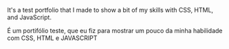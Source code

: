 It's a test portfolio that I made to show a bit of my skills with CSS, HTML, and JavaScript.

É um portifólio teste, que eu fiz para mostrar um pouco da minha habilidade com CSS, HTML e JAVASCRIPT
